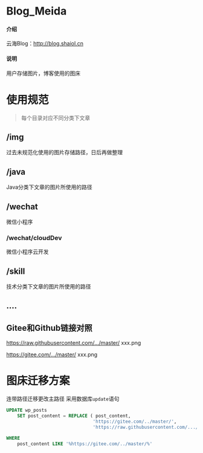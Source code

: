 # Blog_Meida

#### 介绍


云海Blog：http://blog.shaiol.cn



#### 说明

用户存储图片，博客使用的图床

# 使用规范
> 每个目录对应不同分类下文章
## /img
过去未规范化使用的图片存储路径，日后再做整理

## /java
Java分类下文章的图片所使用的路径

## /wechat
微信小程序

### /wechat/cloudDev
微信小程序云开发

## /skill
技术分类下文章的图片所使用的路径

## ....

## Gitee和Github链接对照
https://raw.githubusercontent.com/.../master/   xxx.png

https://gitee.com/.../master/            xxx.png


# 图床迁移方案
连带路径迁移更改主路径
采用数据库`update`语句

```sql
UPDATE wp_posts 
	SET post_content = REPLACE ( post_content, 
                                'https://gitee.com/../master/', 
                                'https://raw.githubusercontent.com/.../master/' ) 

WHERE
	post_content LIKE '%https://gitee.com/../master/%'
```
